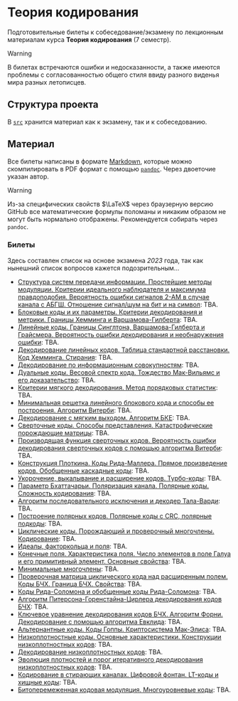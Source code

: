 # Теория кодирования

Подготовительные билеты к собеседование/экзамену по лекционным материалам курса **Теория кодирования** (7 семестр).

> [!WARNING]
> В билетах встречаются ошибки и недосказанности, а также имеются проблемы с согласованностью общего стиля ввиду разного виденья мира разных летописцев.

## Структура проекта

В [`src`](src/) хранится материал как к экзамену, так и к собеседованию.

## Материал

Все билеты написаны в формате [Markdown](https://en.wikipedia.org/wiki/Markdown), которые можно скомпилировать в PDF формат с помощью [`pandoc`](https://github.com/jgm/pandoc). Через двоеточие указан автор.

> [!WARNING]
> Из-за специфических свойств $\LaTeX$ через браузерную версию GitHub все математические формулы поломаны и никаким образом не могут быть нормально отображены. Рекомендуется собирать через `pandoc`.

### Билеты

Здесь составлен список на основе экзамена *2023* года, так как нынешний список вопросов кажется подозрительным...

* [Структура систем передачи информации. Простейшие методы модуляции. Критерии идеального наблюдателя и максимума правдоподобия. Вероятность ошибки сигналов 2-АМ в случае канала с АБГШ. Отношение сигнал/шум на бит и на символ](src/T1.md): TBA.
* [Блоковые коды и их параметры. Критерии декодирования и метрики. Границы Хемминга и Варшамова-Гилберта](src/T2.md): TBA.
* [Линейные коды. Границы Синглтона, Варшамова-Гилберта и Грайсмера. Вероятность ошибки декодирования и необнаружения ошибки](src/T3.md): TBA.
* [Декодирование линейных кодов. Таблица стандартной расстановки. Код Хемминга. Стирания](src/T4.md): TBA.
* [Декодирование по информационным совокупностям](src/T5.md): TBA.
* [Дуальные коды. Весовой спектр кода. Тождество Мак-Вильямс и его доказательство](src/T6.md): TBA.
* [Критерии мягкого декодирования. Метод порядковых статистик](src/T7.md): TBA.
* [Минимальная решетка линейного блокового кода и способы ее построения. Алгоритм Витерби](src/T8.md): TBA.
* [Декодирование с мягким выходом. Алгоритм БКЕ](src/T9.md): TBA.
* [Сверточные коды. Способы представления. Катастрофические порождающие матрицы](src/T10.md): TBA.
* [Производящая функция сверточных кодов. Вероятность ошибки декодирования сверточных кодов с помощью алгоритма Витерби](src/T11.md): TBA.
* [Конструкция Плоткина. Коды Рида-Маллера. Прямое произведение кодов. Обобщенные каскадные коды](src/T12.md): TBA.
* [Укорочение, выкалывание и расширение кодов. Турбо-коды](src/T13.md): TBA.
* [Параметр Бхаттачарьи. Поляризация канала. Полярные коды. Сложность кодирования](src/T14.md): TBA.
* [Алгоритм последовательного исключения и декодер Тала-Варди](src/T15.md): TBA.
* [Построение полярных кодов. Полярные коды с CRC, полярные подкоды](src/T16.md): TBA.
* [Циклические коды. Порождающий и проверочный многочлены. Кодирование](src/T17.md): TBA.
* [Идеалы, факторкольца и поля](src/T18.md): TBA.
* [Конечные поля. Характеристика поля. Число элементов в поле Галуа и его примитивный элемент. Основные свойства](src/T19.md): TBA.
* [Минимальные многочлены](src/T20.md): TBA.
* [Проверочная матрица циклического кода над расширенным полем. Коды БЧХ. Граница БЧХ. Свойства](src/T21.md): TBA.
* [Коды Рида-Соломона и обобщенные коды Рида-Соломона](src/T22.md): TBA.
* [Алгоритм Питерсона-Горенстайна-Цирлера декодирования кодов БЧХ](src/T23.md): TBA.
* [Ключевое уравнение декодирования кодов БЧХ. Алгоритм Форни. Декодирование с помощью алгоритма Евклида](src/T24.md): TBA.
* [Альтернантные коды. Коды Гоппы. Криптосистема Мак-Элиса](src/T25.md): TBA.
* [Низкоплотностные коды. Основные характеристики. Конструкции низкоплотностных кодов](src/T26.md): TBA.
* [Декодирование низкоплотностных кодов](src/T27.md): TBA.
* [Эволюция плотностей и порог итеративного декодирования низкоплотностных кодов](src/T28.md): TBA.
* [Кодирование в стирающих каналах. Цифровой фонтан. LT-коды и хищные коды](src/T29.md): TBA.
* [Битоперемеженная кодовая модуляция. Многоуровневые коды](src/T30.md): TBA.
